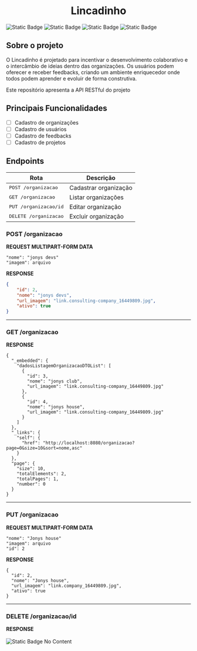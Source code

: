 <h1 align="center" style="font-weight: bold;">Lincadinho</h1>


![Static Badge](https://img.shields.io/badge/Java-orange?style=for-the-badge)
![Static Badge](https://img.shields.io/badge/Spring-green?style=for-the-badge)
![Static Badge](https://img.shields.io/badge/MySQL-blue?style=for-the-badge)
![Static Badge](https://img.shields.io/badge/AWS-16537e?style=for-the-badge)



## Sobre o projeto

O Lincadinho é projetado para incentivar o desenvolvimento colaborativo e o intercâmbio de ideias dentro das organizações. Os usuários podem oferecer e receber feedbacks, criando um ambiente enriquecedor onde todos podem aprender e evoluir de forma construtiva.

Este repositório apresenta a API RESTful do projeto

## Principais Funcionalidades
- [ ] Cadastro de organizações 
- [ ] Cadastro de usuários
- [ ] Cadastro de feedbacks
- [ ] Cadastro de projetos 

## Endpoints

| Rota                            | Descrição             |
|---------------------------------|-----------------------|
| <kbd>POST /organizacao</kbd>    | Cadastrar organização |
| <kbd>GET /organizacao </kbd>    | Listar organizações   |
| <kbd>PUT /organizacao/id </kbd> | Editar organização    |
| <kbd>DELETE /organizacao </kbd> | Excluir organização   |

<h3 id="post-organizacao-detalhes">POST /organizacao</h3>

**REQUEST MULTIPART-FORM DATA**

```
"nome": "jonys devs"
"imagem": arquivo
```

**RESPONSE**

```json
{
	"id": 2,
	"nome": "jonys devs",
	"url_imagem": "link.consulting-company_16449809.jpg",
	"ativo": true
}
```
***
<h3 id="post-organizacao-detalhes">GET /organizacao</h3>

**RESPONSE**

```
{
  "_embedded": {
    "dadosListagemOrganizacaoDTOList": [
      {
        "id": 3,
        "nome": "jonys club",
        "url_imagem": "link.consulting-company_16449809.jpg"
      },
      {
        "id": 4,
        "nome": "jonys house",
        "url_imagem": "link.consulting-company_16449809.jpg"
      }
    ]
  },
  "_links": {
    "self": {
      "href": "http://localhost:8080/organizacao?page=0&size=10&sort=nome,asc"
    }
  },
  "page": {
    "size": 10,
    "totalElements": 2,
    "totalPages": 1,
    "number": 0
  }
}
```

***
<h3 id="post-organizacao-detalhes">PUT /organizacao</h3>

**REQUEST MULTIPART-FORM DATA**

```
"nome": "Jonys house"
"imagem": arquivo
"id": 2
```

**RESPONSE**

```
{
  "id": 2,
  "nome": "Jonys house",
  "url_imagem": "link.company_16449809.jpg",
  "ativo": true
}
```
***
<h3 id="post-organizacao-detalhes">DELETE /organizacao/id</h3>

**RESPONSE**<br><br>
![Static Badge](https://img.shields.io/badge/204-green) No Content



